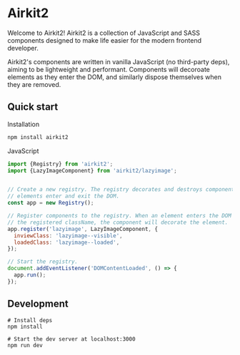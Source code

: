 # Airkit2

Welcome to Airkit2! Airkit2 is a collection of JavaScript and SASS components
designed to make life easier for the modern frontend developer.

Airkit2's components are written in vanilla JavaScript (no third-party deps),
aiming to be lightweight and performant. Components will decoroate elements as
they enter the DOM, and similarly dispose themselves when they are removed.


## Quick start

Installation

```bash
npm install airkit2
```

JavaScript

```javascript
import {Registry} from 'airkit2';
import {LazyImageComponent} from 'airkit2/lazyimage';


// Create a new registry. The registry decorates and destroys components as
// elements enter and exit the DOM.
const app = new Registry();

// Register components to the registry. When an element enters the DOM with
// the registered className, the component will decorate the element.
app.register('lazyimage', LazyImageComponent, {
  inviewClass: 'lazyimage--visible',
  loadedClass: 'lazyimage--loaded',
});

// Start the registry.
document.addEventListener('DOMContentLoaded', () => {
  app.run();
});
```


## Development

```
# Install deps
npm install

# Start the dev server at localhost:3000
npm run dev
```
